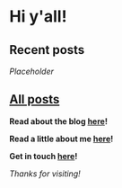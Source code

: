 # Hi y'all!

Recent posts
-

*Placeholder*

[All posts](posts)
-

**Read about the blog [here](https://bainbridge.github.io/health_share/about_blog)!**

**Read a little about me [here](https://bainbridge.github.io/health_share/about_me)!**

**Get in touch [here](https://bainbridge.github.io/health_share/contact)!**

*Thanks for visiting!*
